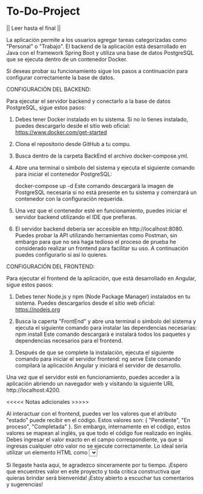 # To-Do-Project 

|| Leer hasta el final ||

La aplicación permite a los usuarios agregar tareas categorizadas como "Personal" o "Trabajo".
El backend de la aplicación está desarrollado en Java con el framework Spring Boot y utiliza una base de datos PostgreSQL
que se ejecuta dentro de un contenedor Docker.

Si deseas probar su funcionamiento sigue los pasos a continuación para configurar correctamente la base de datos.

CONFIGURACIÓN DEL BACKEND:

Para ejecutar el servidor backend y conectarlo a la base de datos PostgreSQL, sigue estos pasos:

1) Debes tener Docker instalado en tu sistema. Si no lo tienes instalado, puedes descargarlo desde el sitio web oficial: https://www.docker.com/get-started

2) Clona el repositorio desde GitHub a tu compu.

3) Busca dentro de la carpeta BackEnd el archivo docker-compose.yml.

4) Abre una terminal o símbolo del sistema y ejecuta el siguiente comando para iniciar el contenedor PostgreSQL:

      docker-compose up -d
      Este comando descargará la imagen de PostgreSQL necesaria si no está presente en tu sistema y comenzará un contenedor con la configuración requerida.

5) Una vez que el contenedor esté en funcionamiento, puedes iniciar el servidor backend utilizando el IDE que prefieras.

6) El servidor backend debería ser accesible en http://localhost:8080. Puedes probar la API utilizando herramientas como Postman, sin embargo para que no
sea haga tedioso el proceso de prueba he considerado realizar un frontend para facilitar su uso. A continuación puedes configurarlo si asi lo quieres.

CONFIGURACIÓN DEL FRONTEND:

Para ejecutar el frontend de la aplicación, que está desarrollado en Angular, sigue estos pasos:

1) Debes tener Node.js y npm (Node Package Manager) instalados en tu sistema. Puedes descargarlos desde el sitio web oficial: https://nodejs.org

2) Busca la caperta "FrontEnd" y abre una terminal o símbolo del sistema y ejecuta el siguiente comando para instalar las dependencias necesarias:
      npm install
Este comando descargará e instalará todos los paquetes y dependencias necesarios para el frontend.

3) Después de que se complete la instalación, ejecuta el siguiente comando para iniciar el servidor frontend:
      ng serve
Este comando compilará la aplicación Angular y iniciará el servidor de desarrollo.

Una vez que el servidor esté en funcionamiento, puedes acceder a la aplicación abriendo un navegador web y visitando la siguiente URL http://localhost:4200.

<<<<< Notas adicionales >>>>>

Al interactuar con el frontend, puedes ver los valores que el atributo "estado" puede recibir en el código.
Estos valores son: { "Pendiente", "En proceso", "Completada" }.
Sin embargo, internamente en el código, estos valores se mapean al inglés, ya que todo el código fue realizado en inglés.
Debes ingresar el valor exacto en el campo correspondiente, ya que si ingresas cualquier otro valor no se ejecute correctamente.
Lo ideal sería utilizar un elemento HTML como <select> en lugar de un campo de texto, esto permitiría al usuario seleccionar una opción válida de manera
más sencilla y se evitarian errores, de todas formas he priorizado continuar con otros proyectos para enriquecer mis conocimientos en el sector backend.
  
Si llegaste hasta aqui, te agradezco sinceramente por tu tiempo.
¡Espero que encuentres valor en este proyecto y toda critica constructiva que quieras brindar será bienvenida!
¡Estoy abierto a escuchar tus comentarios y sugerencias!
